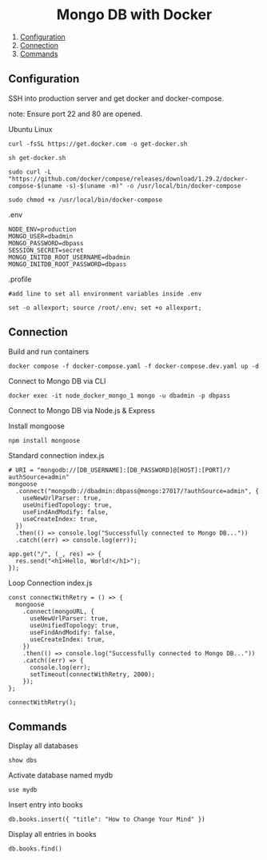 <h1 align="center">
Mongo DB with Docker
</h1>

1. [Configuration](#configuration)
2. [Connection](#connection)
3. [Commands](#commands)

## Configuration

SSH into production server and get docker and docker-compose.

note: Ensure port 22 and 80 are opened.

Ubuntu Linux

```
curl -fsSL https://get.docker.com -o get-docker.sh

sh get-docker.sh

sudo curl -L "https://github.com/docker/compose/releases/download/1.29.2/docker-compose-$(uname -s)-$(uname -m)" -o /usr/local/bin/docker-compose

sudo chmod +x /usr/local/bin/docker-compose
```

.env

```
NODE_ENV=production
MONGO_USER=dbadmin
MONGO_PASSWORD=dbpass
SESSION_SECRET=secret
MONGO_INITDB_ROOT_USERNAME=dbadmin
MONGO_INITDB_ROOT_PASSWORD=dbpass
```

.profile

```
#add line to set all environment variables inside .env

set -o allexport; source /root/.env; set +o allexport;
```

## Connection

Build and run containers

```
docker compose -f docker-compose.yaml -f docker-compose.dev.yaml up -d
```

Connect to Mongo DB via CLI

```
docker exec -it node_docker_mongo_1 mongo -u dbadmin -p dbpass
```

Connect to Mongo DB via Node.js & Express

Install mongoose

```
npm install mongoose
```

Standard connection
index.js

```
# URI = "mongodb://[DB_USERNAME]:[DB_PASSWORD]@[HOST]:[PORT]/?authSource=admin"
mongoose
  .connect("mongodb://dbadmin:dbpass@mongo:27017/?authSource=admin", {
    useNewUrlParser: true,
    useUnifiedTopology: true,
    useFindAndModify: false,
    useCreateIndex: true,
  })
  .then(() => console.log("Successfully connected to Mongo DB..."))
  .catch((err) => console.log(err));

app.get("/", (_, res) => {
  res.send("<h1>Hello, World!</h1>");
});
```

Loop Connection
index.js

```
const connectWithRetry = () => {
  mongoose
    .connect(mongoURL, {
      useNewUrlParser: true,
      useUnifiedTopology: true,
      useFindAndModify: false,
      useCreateIndex: true,
    })
    .then(() => console.log("Successfully connected to Mongo DB..."))
    .catch((err) => {
      console.log(err);
      setTimeout(connectWithRetry, 2000);
    });
};

connectWithRetry();
```

## Commands

Display all databases

```
show dbs
```

Activate database named mydb

```
use mydb
```

Insert entry into books

```
db.books.insert({ "title": "How to Change Your Mind" })
```

Display all entries in books

```
db.books.find()
```
